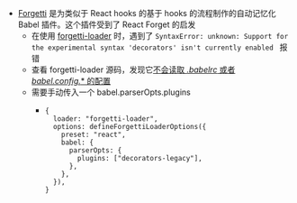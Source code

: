 - [Forgetti](https://github.com/lxsmnsyc/forgetti)  是为类似于 React hooks 的基于 hooks 的流程制作的自动记忆化 Babel 插件。这个插件受到了 React Forget 的启发
	- 在使用 [forgetti-loader](https://github.com/SukkaW/forgetti-loader) 时，遇到了 `SyntaxError: unknown: Support for the experimental syntax 'decorators' isn't currently enabled ` 报错
	- 查看 forgetti-loader 源码，发现它[不会读取 *.babelrc*  或者 *babel.config.** 的配置](https://github.com/SukkaW/forgetti-loader/blob/master/src/index.ts#L41-L42)
	- 需要手动传入一个 babel.parserOpts.plugins
		- ```
		  {
		    loader: "forgetti-loader",
		    options: defineForgettiLoaderOptions({
		      preset: "react",
		      babel: {
		        parserOpts: {
		          plugins: ["decorators-legacy"],
		        },
		      },
		    }),
		  }
		  ```